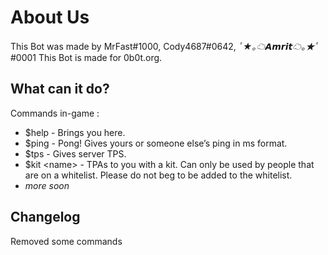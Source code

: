 # About Us

This Bot was made by MrFast#1000, Cody4687#0642, *ﾟ★｡☁𝘼𝙢𝙧𝙞𝙩☁｡★ﾟ*#0001
This Bot is made for 0b0t.org. 

## What can it do?

Commands in-game :
* $help - Brings you here.
* $ping - Pong! Gives yours or someone else’s ping in ms format.
* $tps - Gives server TPS.
* $kit \<name> - TPAs to you with a kit. Can only be used by people that are on a whitelist. Please do not beg to be added to the whitelist. 
* *more soon*
## Changelog
  Removed some commands
